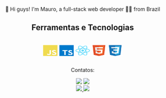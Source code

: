 <div align="center">

 👋 Hi guys! I'm Mauro, a full-stack web developer 👨‍💻 from Brazil

## Ferramentas e Tecnologias
<div style="display: inline_block"><br>
  <img align="center" alt="Rafa-Js" height="30" width="40" src="https://raw.githubusercontent.com/devicons/devicon/master/icons/javascript/javascript-plain.svg">
  <img align="center" alt="Rafa-Ts" height="30" width="40" src="https://raw.githubusercontent.com/devicons/devicon/master/icons/typescript/typescript-plain.svg">
  <img align="center" alt="Rafa-React" height="30" width="40" src="https://raw.githubusercontent.com/devicons/devicon/master/icons/react/react-original.svg">
  <img align="center" alt="Rafa-HTML" height="30" width="40" src="https://raw.githubusercontent.com/devicons/devicon/master/icons/html5/html5-original.svg">
  <img align="center" alt="Rafa-CSS" height="30" width="40" src="https://raw.githubusercontent.com/devicons/devicon/master/icons/css3/css3-original.svg">  
</div


</div>

 

##
 ##
##
Contatos:
<div align="center">
<div> 
  <a href = "mailto:maurofilho.dev@gmail.com"><img src="https://img.shields.io/badge/-Gmail-%23333?style=for-the-badge&logo=gmail&logoColor=white" target="_blank"></a>
  <a href="https://www.linkedin.com/in/mauro-filho-dev/" target="_blank"><img src="https://img.shields.io/badge/-LinkedIn-%230077B5?style=for-the-badge&logo=linkedin&logoColor=white" target="_blank"></a> 
  
</div>
</div>
<div>
<a href="https://github.com/Mauro-Filho">
<img height="180em" src="https://github-readme-stats.vercel.app/api/top-langs/?username=Mauro-Filho&layout=compact&langs_count=7&theme=dark"/>
<img height="180em" src="https://github-readme-stats.vercel.app/api?username=Mauro-Filho&show_icons=true&theme=dark&include_all_commits=true&count_private=true"/>
   </a>
   </div>
